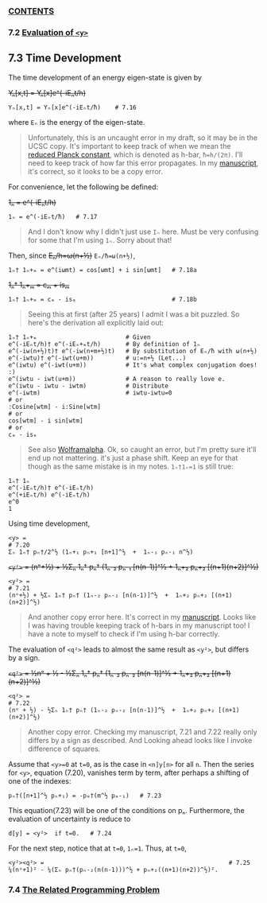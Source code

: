 ### [CONTENTS](CONTENTS.md)

### 7.2 [Evaluation of `<y>`](Y.md)

## 7.3 Time Development

The time development of an energy eigen-state is given by

~~Yₙ[x,t] = Yₙ[x]e^(-iEₙt/h)~~

    Yₙ[x,t] = Yₙ[x]e^(-iEₙt/ħ)    # 7.16

where `Eₙ` is the energy of the eigen-state.

> Unfortunately, this is an uncaught error in my draft, so it may be in the UCSC copy.
> It's important to keep track of when we mean the
> [reduced Planck constant](http://en.wikipedia.org/wiki/Planck_constant),
> which is denoted as h-bar, `ħ=h/(2π)`.
> I'll need to keep track of how far this error propagates.
> In my [manuscript](images/ishbar.png), it's correct, so it looks to be a copy error.

For convenience, let the following be defined:

~~1ₙ = e^(-iEₙt/h)~~

    1ₙ = e^(-iEₙt/ħ)   # 7.17

> And I don't know why I didn't just use `Ιₙ` here.
> Must be very confusing for some that I'm using `1ₙ`.
> Sorry about that!

Then, since ~~Eₙ/h=ω(n+½)~~ `Eₙ/ħ=ω(n+½)`,

    1ₙ† 1ₙ+ₘ = e^(iωmt) = cos[ωmt] + i sin[ωmt]   # 7.18a

~~1ₙ† 1ₙ+ₘ = cₘ + isₘ~~

    1ₙ† 1ₙ+ₘ = cₘ - isₘ                           # 7.18b

> Seeing this at first (after 25 years) I admit I was a bit puzzled.
> So here's the derivation all explicitly laid out:

    1ₙ† 1ₙ+ₘ                         # Given
    e^(-iEₙt/h)† e^(-iEₙ+ₘt/h)       # By definition of 1ₙ
    e^(-iw(n+½)t)† e^(-iw(n+m+½)t)   # By substitution of Eₙ/ħ with ω(n+½)
    e^(-iwtu)† e^(-iwt(u+m))         # u:=n+½ (Let...)
    e^(iwtu) e^(-iwt(u+m))           # It's what complex conjugation does! :)
    e^(iwtu - iwt(u+m))              # A reason to really love e.
    e^(iwtu - iwtu - iwtm)           # Distribute
    e^(-iwtm)                        # iwtu-iwtu=0
    # or
    :Cosine[wtm] - i:Sine[wtm]
    # or
    cos[wtm] - i sin[wtm]
    # or
    cₘ - isₘ

> See also
> [Wolframalpha](http://www.wolframalpha.com/input/?i=conjugate%5Be%5E%28-i*n%29%5D+*+e%5E%28-i*%28n%2Bm%29%29).
> Ok, so caught an error, but I'm pretty sure it'll end up not mattering.
> it's just a phase shift.
> Keep an eye for that though as the same mistake is in my notes.
> `1ₙ†1ₙ=1` is still true:

    1ₙ† 1ₙ
    e^(-iEₙt/h)† e^(-iEₙt/h)
    e^(+iEₙt/h) e^(-iEₙt/h)
    e^0
    1

Using time development,

    <y> =                                                                      # 7.20
    Σₙ 1ₙ† pₙ†/2^½ (1ₙ+₁ pₙ+₁ [n+1]^½  +  1ₙ-₁ pₙ-₁ n^½)

~~`<y²>` = (nᵒ+½) + ½Σₙ 1ₙ† pₙ† (1ₙ-₂ pₙ-₁ [n(n-1)]^½  +  1ₙ+₂ pₙ+₂ [(n+1)(n+2)]^½)~~

    <y²> =                                                                     # 7.21
    (nᵒ+½) + ½Σₙ 1ₙ† pₙ† (1ₙ-₂ pₙ-₂ [n(n-1)]^½  +  1ₙ+₂ pₙ+₂ [(n+1)(n+2)]^½)

> And another copy error here.
> It's correct in my [manuscript](images/pn2.png).
> Looks like I was having trouble keeping track of h-bars in my manuscript too!
> I have a note to myself to check if I'm using h-bar correctly.

The evaluation of `<q²>` leads to almost the same result as `<y²>`, but differs by a sign.

~~`<q²>` = ½nᵒ + ½ - ½Σₙ 1ₙ† pₙ† (1ₙ-₂ pₙ-₂ [n(n-1)]^½  +  1ₙ+₂ pₙ+₂ [(n+1)(n+2)]^½)~~

    <q²> =                                                                      # 7.22
    (nᵒ + ½) - ½Σₙ 1ₙ† pₙ† (1ₙ-₂ pₙ-₂ [n(n-1)]^½  +  1ₙ+₂ pₙ+₂ [(n+1)(n+2)]^½)

> Another copy error.
> Checking my manuscript, 7.21 and 7.22 really only differs by a sign as described.
> And Looking ahead looks like I invoke difference of squares.

Assume that `<y>=0` at `t=0`, as is the case in `<n]y[n>` for all `n`.
Then the series for `<y>`, equation (7.20), vanishes term by term,
after perhaps a shifting of one of the indexes:

    pₙ†([n+1]^½ pₙ+₁) = -pₘ†(m^½ pₘ-₁)   # 7.23

This equation(7.23) will be one of the conditions on pₙ.
Furthermore, the evaluation of uncertainty is reduce to

    d[y] = <y²>  if t=0.   # 7.24

For the next step, notice that at `t=0`, `1ₙ=1`.
Thus, at `t=0`,

    <y²><q²> =                                                    # 7.25
    ¼(nᵒ+1)² - ¼(Σₙ pₙ†(pₙ-₂(n(n-1)))^½ + pₙ+₂((n+1)(n+2))^½)².

### 7.4 [The Related Programming Problem](RELATED.md)
